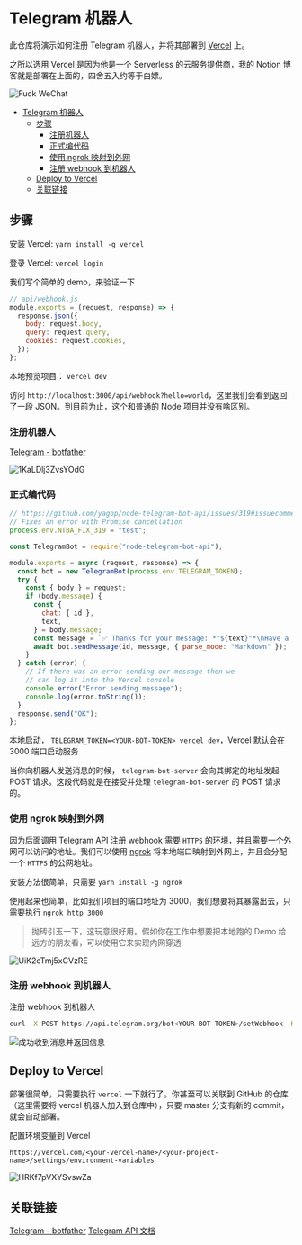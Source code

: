 # Telegram 机器人

此仓库将演示如何注册 Telegram 机器人，并将其部署到 [Vercel](https://vercel.com/) 上。

之所以选用 Vercel 是因为他是一个 Serverless 的云服务提供商，我的 Notion 博客就是部署在上面的，四舍五入约等于白嫖。

![Fuck WeChat](https://s3.us-west-2.amazonaws.com/secure.notion-static.com/28849036-2f3b-4dbd-bbaa-124f480551ac/Untitled.png?X-Amz-Algorithm=AWS4-HMAC-SHA256&X-Amz-Credential=AKIAT73L2G45O3KS52Y5%2F20210717%2Fus-west-2%2Fs3%2Faws4_request&X-Amz-Date=20210717T115950Z&X-Amz-Expires=86400&X-Amz-Signature=71acd6f8768f1efb4dc5865d8b2335eb6e3382ca286b52ca728e66554a95bb0d&X-Amz-SignedHeaders=host&response-content-disposition=filename%20%3D%22Untitled.png%22)

<!-- @import "[TOC]" {cmd="toc" depthFrom=1 depthTo=6 orderedList=false} -->

<!-- code_chunk_output -->

- [Telegram 机器人](#telegram-机器人)
  - [步骤](#步骤)
    - [注册机器人](#注册机器人)
    - [正式编代码](#正式编代码)
    - [使用 ngrok 映射到外网](#使用-ngrok-映射到外网)
    - [注册 webhook 到机器人](#注册-webhook-到机器人)
  - [Deploy to Vercel](#deploy-to-vercel)
  - [关联链接](#关联链接)

<!-- /code_chunk_output -->

## 步骤

安装 Vercel: `yarn install -g vercel`

登录 Vercel: `vercel login`

我们写个简单的 demo，来验证一下

```js
// api/webhook.js
module.exports = (request, response) => {
  response.json({
    body: request.body,
    query: request.query,
    cookies: request.cookies,
  });
};
```

本地预览项目： `vercel dev`

访问 `http://localhost:3000/api/webhook?hello=world`，这里我们会看到返回了一段 JSON。到目前为止，这个和普通的 Node 项目并没有啥区别。

### 注册机器人

[Telegram - botfather](https://t.me/botfather)

![1KaLDlj3ZvsYOdG](https://i.loli.net/2021/07/17/1KaLDlj3ZvsYOdG.png)

### 正式编代码

```js
// https://github.com/yagop/node-telegram-bot-api/issues/319#issuecomment-324963294
// Fixes an error with Promise cancellation
process.env.NTBA_FIX_319 = "test";

const TelegramBot = require("node-telegram-bot-api");

module.exports = async (request, response) => {
  const bot = new TelegramBot(process.env.TELEGRAM_TOKEN);
  try {
    const { body } = request;
    if (body.message) {
      const {
        chat: { id },
        text,
      } = body.message;
      const message = `✅ Thanks for your message: *"${text}"*\nHave a great day! 👋🏻`;
      await bot.sendMessage(id, message, { parse_mode: "Markdown" });
    }
  } catch (error) {
    // If there was an error sending our message then we
    // can log it into the Vercel console
    console.error("Error sending message");
    console.log(error.toString());
  }
  response.send("OK");
};
```

本地启动， `TELEGRAM_TOKEN=<YOUR-BOT-TOKEN> vercel dev`，Vercel 默认会在 3000 端口启动服务

当你向机器人发送消息的时候， `telegram-bot-server` 会向其绑定的地址发起 POST 请求。这段代码就是在接受并处理 `telegram-bot-server` 的 POST 请求的。

### 使用 ngrok 映射到外网

因为后面调用 Telegram API 注册 webhook 需要 `HTTPS` 的环境，并且需要一个外网可以访问的地址。我们可以使用 [ngrok](https://ngrok.com/) 将本地端口映射到外网上，并且会分配一个 `HTTPS` 的公网地址。

安装方法很简单，只需要 `yarn install -g ngrok`

使用起来也简单，比如我们项目的端口地址为 3000，我们想要将其暴露出去，只需要执行 `ngrok http 3000`

> 抛砖引玉一下，这玩意很好用。假如你在工作中想要把本地跑的 Demo 给远方的朋友看，可以使用它来实现内网穿透

![UiK2cTmj5xCVzRE](https://i.loli.net/2021/07/17/UiK2cTmj5xCVzRE.png)

### 注册 webhook 到机器人

注册 webhook 到机器人

```bash
curl -X POST https://api.telegram.org/bot<YOUR-BOT-TOKEN>/setWebhook -H "Content-type: application/json" -d '{"url": "https://8fbd312cf3d7.ngrok.io/api/webhook"}'
```

![成功收到消息并返回信息](https://i.loli.net/2021/07/17/hxlW3HQRrNPT8aI.png)

## Deploy to Vercel

部署很简单，只需要执行 `vercel` 一下就行了。你甚至可以关联到 GitHub 的仓库（这里需要将 vercel 机器人加入到仓库中），只要 master 分支有新的 commit，就会自动部署。

配置环境变量到 Vercel

`https://vercel.com/<your-vercel-name>/<your-project-name>/settings/environment-variables`

![HRKf7pVXYSvswZa](https://i.loli.net/2021/07/17/HRKf7pVXYSvswZa.png)

## 关联链接

[Telegram - botfather](https://t.me/botfather)
[Telegram API 文档](https://core.telegram.org/bots/api)
